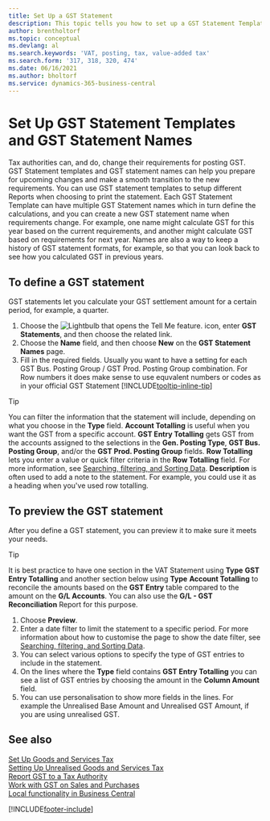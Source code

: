 ```yaml
---
title: Set Up a GST Statement
description: This topic tells you how to set up a GST Statement Template and GST Statement Names to meet changing tax authority requirements.
author: brentholtorf
ms.topic: conceptual
ms.devlang: al
ms.search.keywords: 'VAT, posting, tax, value-added tax'
ms.search.form: '317, 318, 320, 474'
ms.date: 06/16/2021
ms.author: bholtorf
ms.service: dynamics-365-business-central
---
```

# Set Up GST Statement Templates and GST Statement Names

Tax authorities can, and do, change their requirements for posting GST. GST Statement templates and GST statement names can help you prepare for upcoming changes and make a smooth transition to the new requirements. You can use GST statement templates to setup different Reports when choosing to print the statement. Each GST Statement Template can have multiple GST Statement names which in turn define the calculations, and you can create a new GST statement name when requirements change. For example, one name might calculate GST for this year based on the current requirements, and another might calculate GST based on requirements for next year. Names are also a way to keep a history of GST statement formats, for example, so that you can look back to see how you calculated GST in previous years.

## To define a GST statement

GST statements let you calculate your GST settlement amount for a certain period, for example, a quarter.

1. Choose the ![Lightbulb that opens the Tell Me feature.](media/ui-search/search_small.png "Tell me what you want to do") icon, enter **GST Statements**, and then choose the related link.  
2. Choose the **Name** field, and then choose **New** on the **GST Statement Names** page.
3. Fill in the required fields. Usually you want to have a setting for each GST Bus. Posting Group / GST Prod. Posting Group combination. For Row numbers it does make sense to use equvalent numbers or codes as in your official GST Statement [!INCLUDE[tooltip-inline-tip](includes/tooltip-inline-tip_md.md)]  

> [!Tip]
> You can filter the information that the statement will include, depending on what you choose in the **Type** field. **Account Totalling** is useful when you want the GST from a specific account.
**GST Entry Totalling** gets GST from the accounts assigned to the selections in the **Gen. Posting Type**, **GST Bus. Posting Group**, and/or the **GST Prod. Posting Group** fields. **Row Totalling** lets you enter a value or quick filter criteria in the **Row Totalling** field. For more information, see [Searching, filtering, and Sorting Data](ui-enter-criteria-filters.md). **Description** is often used to add a note to the statement. For example, you could use it as a heading when you've used row totalling.

## To preview the GST statement

After you define a GST statement, you can preview it to make sure it meets your needs.
> [!Tip]
> It is best practice to have one section in the VAT Statement using **Type** **GST Entry Totalling** and another section below using **Type** **Account Totalling** to reconcile the amounts based on the **GST Entry** table compared to the amount on the **G/L Accounts**. You can also use the **G/L - GST Reconciliation** Report for this purpose.

1. Choose **Preview**.
2. Enter a date filter to limit the statement to a specific period. For more information about how to customise the page to show the date filter, see [Searching, filtering, and Sorting Data](ui-enter-criteria-filters.md).
3. You can select various options to specify the type of GST entries to include in the statement.
4. On the lines where the **Type** field contains **GST Entry Totalling** you can see a list of GST entries by choosing the amount in the **Column Amount** field.
5. You can use personalisation to show more fields in the lines. For example the Unrealised Base Amount and Unrealised GST Amount, if you are using unrealised GST.

## See also

[Set Up Goods and Services Tax](finance-setup-vat.md)  
[Setting Up Unrealised Goods and Services Tax](finance-setup-unrealized-vat.md)  
[Report GST to a Tax Authority](finance-how-report-vat.md)  
[Work with GST on Sales and Purchases](finance-work-with-vat.md)  
[Local functionality in Business Central](about-localization.md)


[!INCLUDE[footer-include](includes/footer-banner.md)]
